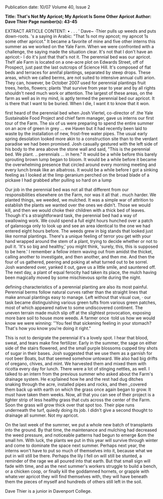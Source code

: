 Publication date: 10/07
Volume 40, Issue 2

**Title: That's Not My Apricot; My Apricot Is Some Other Apricot**
**Author: Dave Thier**
**Page number(s): 43-45**

EXTRACT ARTICLE CONTENT:
• 
. . 
. ' 
Dave~ ·Thier pulls up weeds and puts down-roots. 
's a saying in Arabic: "That 
1s not my apncot; my apncot 1s 
some other apricot." It became 
a favorite of mine and five other interns 
this summer as we worked on the Yale 
Farm. When we were confronted with a 
challenge, the saying made the situation 
clear. It's not that I don't have an apricot:-
I do 
it's just that that's not it. 
The perennial bed was our apricot. 
TheY ale Farm is located on a one-acre 
plot on Edwards Street, off of Prospect, 
just past the last outcrops of Science 
Hill. It's composed of flat beds and 
terraces for annl!al plantings, separated 
by steep drops. These areas, which we 
called berms, are not suited to intensive 
annual culti arion. They can, however, be 
October 2007 
used for perennial plantings 
fruit trees, 
herbs, flowers; plants 'that survive from 
year to year and by all rights shouldn't 
need much work or attention. The largest 
of these areas, on the farm as well as in 
my mind, is aptly termed the perennial 
bed 
our apricot. It is there that I want 
to be buried. When I die, I want it to 
know that it won. 

first heard of the perennial bed when 
Josh Viertel, co-director of .the Yale 
Sustainable Food Project and chief 
farm manager, gave us interns our first 
tour of the Farm. The six of us were 
preparing to spend the entire summer 
on an acre of green in grey ... ew Haven 
but it had recently been laid to waste by 
the installation of new, frost-free water 
pipes. The usual early spring desolation 
looked more akin to a construction site 
than to the verdant paradise we had been 
promised. Josh casually gestured with the 
left side of his body to the area above the 
stone wall and said, "This is the perennial 
bed. We plant. .. perennials ... in here." 
It would be a while before this barely 
sprouting brown lump began to bloom. 
It would be a while before it became 
the overwhelming presence that circled 
around every morning meeting and every 
lunch break like an albatross. It would be 
a while before I got a sinking feeling as 
I looked at the limp geranium perched 
on the broad blade of a pickaxe I had 
grabbed after pulling so hard on a lump


Our job in the perennial bed was not 
all that different from our responsibilities 
elsewhere on the Farm, nor was it all 
that . much harder. We planted things, 
we weeded, we mulched. It was a simple 
war of attrition to establish the plants we 
wanted over the ones we didn't. Those 
we would kill, and then we would choke 
their children with a thick bed of leaves. 
Though it's a straightforward task, the 
perennial bed had a way of swallowing 
work. We could spend a full eight hours 
hunched over a patch of galansoga only 
to look up and see an area identical to the 
one we had entered eight hours before. 
The weeds grew in big stands that 
looked just like normal plantings. There's 
a unique feeling of terror you get with 
your hand wrapped around the stem of a 
plant, trying to decide whether or not to 
pull it. 'It's so big and healthy,' you might 
think, 'surely, this, this is supposed to be 
here.' I remember a fellow intern waving 
out from amidst the thicket, calling 
another to investigate, and then another, 
and then me. And then the four of us 
gathered, peering and poking at what 
turned out to be sorrel. Josh wandered 
over, yanked it out, gave us a little smile, 
and sauntered off. The next day, a plant 
of equal ferocity had taken its place, 
the mulch having been magically moved 
by some mischievous sprite during the 
night. 

defining characteristics of a 
perennial planting 
are 
also 
its 
most painful. Perennial berms follow 
natural curves rather than the straight 
lines that make annual plantings easy to 
manage. Left without that visual cue, · 
our task became distinguishing various 
green tufts from various green patches, 
most of which appeared native to some 
undiscovered continent. The uneven 
terrain made mulch slip off at the slightest 
provocation, exposing more bare soil to 
house more weeds. A farmer once ·told 
us how we would know we were winning: 
''You feel that sickening feeling in your 
stomach? That's how you know you're 
doing it right." 


This is not to denigrate the perennial 
it's a lovely spot. I hear that blood, 
sweat, and tears make fine fertilizer. Early 
in the summer, the sage on either side of 
the stairs flowered, and the small purple 
blossoms cupped tiny shots of sugar in 
their bases. Josh suggested that we use 
them as a garnish for root beer Boats, 
but that seemed somehow untoward. We 
also had big drifts of oregano, chives, and 
mint. We harvested them and mixed them 
with ricotta every day for lunch. There 
were a lot of stinging nettles, as well. 
I talked to an intern from the previous 
summer who asked about the Farm's 
drainage system. He e:xp1ained how he 
and the rest had dug ditches snaking 
through the acre, installed pipes and 
rocks, and then _covered them back up 
with earth on which the grass once again 
began to grow. It must have taken them 
weeks. Now, all that you can see of their 
project is a lighter strip of less healthy 
grass that cuts across the center of the 
Farm. Soon the grass will grow thick over 
that spot too. Their pipe runs underneath 
the turf, quiedy doing its job. I didn't give 
a second thought to drainage all summer. 
Not my apricot. 

On the last week of the sumrner, we 
put a whole new batch of transplants into 
the ground. By that time, the maintenance 
and mulching had decreased the weed 
pressure, and noticeable patterns had 
begun to emerge &om the small hm. 
With luck, the plants we put in this year 
will survive through winter and come to 
dominate the space next summer. Perhaps 
next year, the interns won't have to put so 
much of themselves into it, because what 
we put in will still be there. Perhaps the lily 
I fell on will still be stunted, a reminder of 
the rage we all poured into that earth. But 
that small sign will fade with time, and 
as the next summer's workers struggle 
to build a bench, or a chicken coop, or 
finally kill the goddamned hornets, or 
grapple with whate:ver apricot they will 
find themselves with, they will have 
beneath them the pieces of myself and 
hundreds of others still left in the soil. 

Dave Thier is a junior in Davenport College.